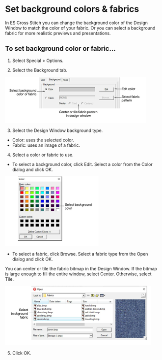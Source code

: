 # Set background colors & fabrics

In ES Cross Stitch you can change the background color of the Design Window to match the color of your fabric. Or you can select a background fabric for more realistic previews and presentations.

## To set background color or fabric...

1. Select Special > Options.

2. Select the Background tab.

![cross-stitch_essentials00024.png](assets/cross-stitch_essentials00024.png)

3. Select the Design Window background type.

- Color: uses the selected color.
- Fabric: uses an image of a fabric.

4. Select a color or fabric to use.

- To select a background color, click Edit. Select a color from the Color dialog and click OK.

![Color00027.png](assets/Color00027.png)

- To select a fabric, click Browse. Select a fabric type from the Open dialog and click OK.

You can center or tile the fabric bitmap in the Design Window. If the bitmap is large enough to fill the entire window, select Center. Otherwise, select Tile.

![OpenFabric.png](assets/OpenFabric.png)

5. Click OK.
